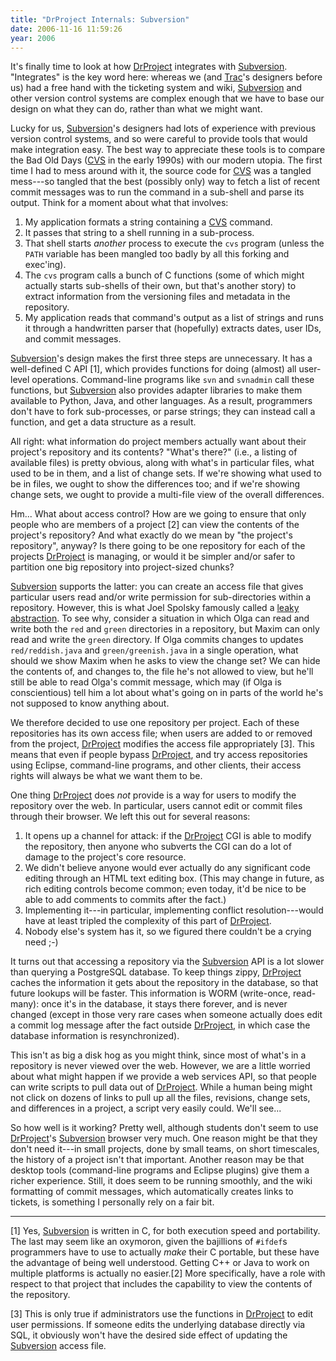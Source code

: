 ```yaml
---
title: "DrProject Internals: Subversion"
date: 2006-11-16 11:59:26
year: 2006
---
```

It's finally time to look at how <a href="http://www.drproject.org">DrProject</a> integrates with <a href="http://subversion.tigris.org">Subversion</a>.  "Integrates" is the key word here: whereas we (and <a href="http://trac.edgewall.org">Trac</a>'s designers before us) had a free hand with the ticketing system and wiki, <a href="http://subversion.tigris.org">Subversion</a> and other version control systems are complex enough that we have to base our design on what they can do, rather than what we might want.

Lucky for us, <a href="http://subversion.tigris.org">Subversion</a>'s designers had lots of experience with previous version control systems, and so were careful to provide tools that would make integration easy.  The best way to appreciate these tools is to compare the Bad Old Days (<a href="http://ximbiot.com/cvs/wiki">CVS</a> in the early 1990s) with our modern utopia.  The first time I had to mess around with it, the source code for <a href="http://ximbiot.com/cvs/wiki">CVS</a> was a tangled mess---so tangled that the best (possibly only) way to fetch a list of recent commit messages was to run the command in a sub-shell and parse its output.  Think for a moment about what that involves:
<ol>
	<li>My application formats a string containing a <a href="http://ximbiot.com/cvs/wiki">CVS</a> command.</li>
	<li>It passes that string to a shell running in a sub-process.</li>
	<li>That shell starts <em>another</em> process to execute the <code>cvs</code> program (unless the <code>PATH</code> variable has been mangled too badly by all this forking and exec'ing).</li>
	<li>The <code>cvs</code> program calls a bunch of C functions (some of which might actually starts sub-shells of their own, but that's another story) to extract information from the versioning files and metadata in the repository.</li>
	<li>My application reads that command's output as a list of strings and runs it through a handwritten parser that (hopefully) extracts dates, user IDs, and commit messages.</li>
</ol>
<a href="http://subversion.tigris.org">Subversion</a>'s design makes the first three steps are unnecessary.  It has a well-defined C API [1], which provides functions for doing (almost) all user-level operations.  Command-line programs like <code>svn</code> and <code>svnadmin</code> call these functions, but <a href="http://subversion.tigris.org">Subversion</a> also provides adapter libraries to make them available to Python, Java, and other languages.  As a result, programmers don't have to fork sub-processes, or parse strings; they can instead call a function, and get a data structure as a result.

All right: what information do project members actually want about their project's repository and its contents?  "What's there?"  (i.e., a listing of available files) is pretty obvious, along with what's in particular files, what used to be in them, and a list of change sets. If we're showing what used to be in files, we ought to show the differences too; and if we're showing change sets, we ought to provide a multi-file view of the overall differences.

Hm... What about access control?  How are we going to ensure that only people who are members of a project [2] can view the contents of the project's repository?  And what exactly do we mean by "the project's repository", anyway?  Is there going to be one repository for each of the projects <a href="http://www.drproject.org">DrProject</a> is managing, or would it be simpler and/or safer to partition one big repository into project-sized chunks?

<a href="http://subversion.tigris.org">Subversion</a> supports the latter: you can create an access file that gives particular users read and/or write permission for sub-directories within a repository. However, this is what Joel Spolsky famously called a <a href="http://www.joelonsoftware.com/articles/LeakyAbstractions.html">leaky abstraction</a>.  To see why, consider a situation in which Olga can read and write both the <code>red</code> and <code>green</code> directories in a repository, but Maxim can only read and write the <code>green</code> directory.  If Olga commits changes to updates <code>red/reddish.java</code> and <code>green/greenish.java</code> in a single operation, what should we show Maxim when he asks to view the change set?  We can hide the contents of, and changes to, the file he's not allowed to view, but he'll still be able to read Olga's commit message, which may (if Olga is conscientious) tell him a lot about what's going on in parts of the world he's not supposed to know anything about.

We therefore decided to use one repository per project.  Each of these repositories has its own access file; when users are added to or removed from the project, <a href="http://www.drproject.org">DrProject</a> modifies the access file appropriately [3].  This means that even if people bypass <a href="http://www.drproject.org">DrProject</a>, and try access repositories using Eclipse, command-line programs, and other clients, their access rights will always be what we want them to be.

One thing <a href="http://www.drproject.org">DrProject</a> does <em>not</em> provide is a way for users to modify the repository over the web.  In particular, users cannot edit or commit files through their browser.  We left this out for several reasons:
<ol>
	<li>It opens up a channel for attack: if the <a href="http://www.drproject.org">DrProject</a> CGI is able to modify the repository, then anyone who subverts the CGI can do a lot of damage to the project's core resource.</li>
	<li>We didn't believe anyone would ever actually do any significant code editing through an HTML text editing box.  (This may change in future, as rich editing controls become common; even today, it'd be nice to be able to add comments to commits after the fact.)</li>
	<li>Implementing it---in particular, implementing conflict resolution---would have at least tripled the complexity of this part of <a href="http://www.drproject.org">DrProject</a>.</li>
	<li>Nobody else's system has it, so we figured there couldn't be a crying need ;-)</li>
</ol>
It turns out that accessing a repository via the <a href="http://subversion.tigris.org">Subversion</a> API is a lot slower than querying a PostgreSQL database.  To keep things zippy, <a href="http://www.drproject.org">DrProject</a> caches the information it gets about the repository in the database, so that future lookups will be faster.  This information is WORM (write-once, read-many): once it's in the database, it stays there forever, and is never changed (except in those very rare cases when someone actually does edit a commit log message after the fact outside <a href="http://www.drproject.org">DrProject</a>, in which case the database information is resynchronized).

This isn't as big a disk hog as you might think, since most of what's in a repository is never viewed over the web.  However, we are a little worried about what might happen if we provide a web services API, so that people can write scripts to pull data out of <a href="http://www.drproject.org">DrProject</a>.  While a human being might not click on dozens of links to pull up all the files, revisions, change sets, and differences in a project, a script very easily could.  We'll see...

So how well is it working?  Pretty well, although students don't seem to use <a href="http://www.drproject.org">DrProject</a>'s <a href="http://subversion.tigris.org">Subversion</a> browser very much. One reason might be that they don't need it---in small projects, done by small teams, on short timescales, the history of a project isn't that important.  Another reason may be that desktop tools (command-line programs and Eclipse plugins) give them a richer experience.  Still, it does seem to be running smoothly, and the wiki formatting of commit messages, which automatically creates links to tickets, is something I personally rely on a fair bit.

<hr />[1] Yes, <a href="http://subversion.tigris.org">Subversion</a> is written in C, for both execution speed and portability.  The last may seem like an oxymoron, given the bajillions of <code>#ifdef</code>s programmers have to use to actually <em>make</em> their C portable, but these have the advantage of being well understood.  Getting C++ or Java to work on multiple platforms is actually no easier.[2] More specifically, have a role with respect to that project that includes the capability to view the contents of the repository.

[3] This is only true if administrators use the functions in <a href="http://www.drproject.org">DrProject</a> to edit user permissions.  If someone edits the underlying database directly via SQL, it obviously won't have the desired side effect of updating the <a href="http://subversion.tigris.org">Subversion</a> access file.
